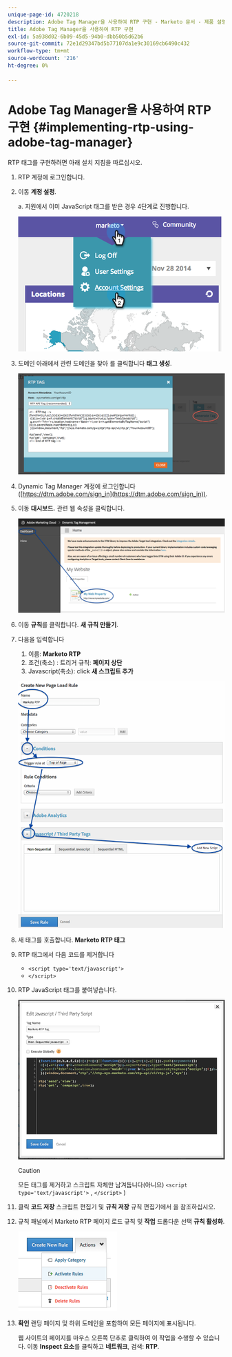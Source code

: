 ```yaml
---
unique-page-id: 4720218
description: Adobe Tag Manager을 사용하여 RTP 구현 - Marketo 문서 - 제품 설명서
title: Adobe Tag Manager을 사용하여 RTP 구현
exl-id: 5a938d02-6b09-45d5-94b0-dbb50b5d62b6
source-git-commit: 72e1d29347bd5b77107da1e9c30169cb6490c432
workflow-type: tm+mt
source-wordcount: '216'
ht-degree: 0%

---
```


# Adobe Tag Manager을 사용하여 RTP 구현 {#implementing-rtp-using-adobe-tag-manager}

RTP 태그를 구현하려면 아래 설치 지침을 따르십시오.

1. RTP 계정에 로그인합니다.

1. 이동 **계정 설정**.

   a. 지원에서 이미 JavaScript 태그를 받은 경우 4단계로 진행합니다.

   ![](assets/image2014-11-30-15-3a19-3a21-4.png)

1. 도메인 아래에서 관련 도메인을 찾아 를 클릭합니다 **태그 생성**.

   ![](assets/image2014-11-30-15-3a20-3a17-4.png)

1. Dynamic Tag Manager 계정에 로그인합니다([https://dtm.adobe.com/sign_in](https://dtm.adobe.com/sign_in)).

1. 이동 **대시보드.** 관련 웹 속성을 클릭합니다.

   ![](assets/image2014-12-3-17-3a58-3a17.png)

1. 이동 **규칙**&#x200B;를 클릭합니다. **새 규칙 만들기**.

1. 다음을 입력합니다

   1. 이름: **Marketo RTP**
   1. 조건(축소) : 트리거 규칙: **페이지 상단**
   1. Javascript(축소): click **새 스크립트 추가**

   ![](assets/image2014-12-3-17-3a59-3a40.png)

1. 새 태그를 호출합니다. **Marketo RTP 태그**

1. RTP 태그에서 다음 코드를 제거합니다

   * `<script type='text/javascript'>`
   * `</script>`

1. RTP JavaScript 태그를 붙여넣습니다.

   ![](assets/image2014-12-3-18-3a3-3a45.png)

   >[!CAUTION]
   >
   >모든 태그를 제거하고 스크립트 자체만 남겨둡니다(아니요) `<script type='text/javascript'>` , `</script>` )

1. 클릭 **코드 저장** 스크립트 편집기 및 **규칙 저장** 규칙 편집기에서 을 참조하십시오.

1. 규칙 패널에서 Marketo RTP 페이지 로드 규칙 및 **작업** 드롭다운 선택 **규칙 활성화**.

   ![](assets/image2014-12-3-18-3a4-3a14.png)

1. **확인** 랜딩 페이지 및 하위 도메인을 포함하여 모든 페이지에 표시됩니다.

   웹 사이트의 페이지를 마우스 오른쪽 단추로 클릭하여 이 작업을 수행할 수 있습니다. 이동 **Inspect 요소**&#x200B;를 클릭하고 **네트워크**, 검색: **RTP**.
